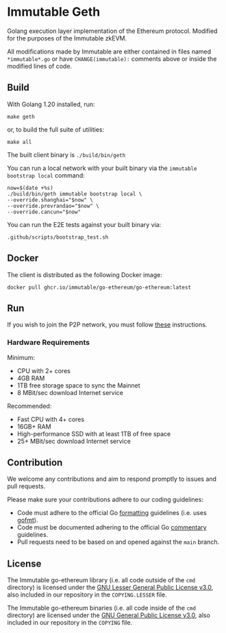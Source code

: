 # Immutable Geth

Golang execution layer implementation of the Ethereum protocol. Modified for the purposes of the Immutable zkEVM.

All modifications made by Immutable are either contained in files named `*immutable*.go` or have `CHANGE(immutable):` comments above or inside the modified lines of code.

## Build

With Golang 1.20 installed, run:

```
make geth
```

or, to build the full suite of utilities:

```
make all
```

The built client binary is `./build/bin/geth`

You can run a local network with your built binary via the `immutable bootstrap local` command:
```
now=$(date +%s)
./build/bin/geth immutable bootstrap local \
--override.shanghai="$now" \
--override.prevrandao="$now" \
--override.cancun="$now"
```

You can run the E2E tests against your built binary via:
```
.github/scripts/bootstrap_test.sh
```

## Docker

The client is distributed as the following Docker image:
```
docker pull ghcr.io/immutable/go-ethereum/go-ethereum:latest
```

## Run

If you wish to join the P2P network, you must follow [these](https://docs.axelar.dev/validator/external-chains/immutable) instructions.

### Hardware Requirements

Minimum:

* CPU with 2+ cores
* 4GB RAM
* 1TB free storage space to sync the Mainnet
* 8 MBit/sec download Internet service

Recommended:

* Fast CPU with 4+ cores
* 16GB+ RAM
* High-performance SSD with at least 1TB of free space
* 25+ MBit/sec download Internet service

## Contribution

We welcome any contributions and aim to respond promptly to issues and pull requests.

Please make sure your contributions adhere to our coding guidelines:

 * Code must adhere to the official Go [formatting](https://golang.org/doc/effective_go.html#formatting)
   guidelines (i.e. uses [gofmt](https://golang.org/cmd/gofmt/)).
 * Code must be documented adhering to the official Go [commentary](https://golang.org/doc/effective_go.html#commentary)
   guidelines.
 * Pull requests need to be based on and opened against the `main` branch.

## License

The Immutable go-ethereum library (i.e. all code outside of the `cmd` directory) is licensed under the
[GNU Lesser General Public License v3.0](https://www.gnu.org/licenses/lgpl-3.0.en.html),
also included in our repository in the `COPYING.LESSER` file.

The Immutable go-ethereum binaries (i.e. all code inside of the `cmd` directory) are licensed under the
[GNU General Public License v3.0](https://www.gnu.org/licenses/gpl-3.0.en.html), also
included in our repository in the `COPYING` file.
